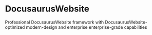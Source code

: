 # DocusaurusWebsite
Professional DocusaurusWebsite framework with DocusaurusWebsite-optimized modern-design and enterprise enterprise-grade capabilities
